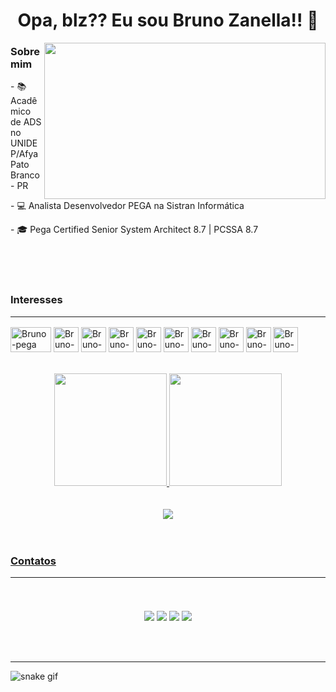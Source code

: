<div align="center">

# Opa, blz?? Eu sou Bruno Zanella!! 🖖 
</div>
<img align="right" width="450" height="250" src="https://clubedosgeeks.com.br/wp-content/uploads/2016/01/dormrm.gif" />

### Sobre mim

<div>
<p> - 📚 Acadêmico de ADS no UNIDEP/Afya Pato Branco - PR
<p> - 💻 Analista Desenvolvedor PEGA na Sistran Informática
<p> - 🎓 Pega Certified Senior System Architect 8.7 | PCSSA 8.7
</div><br><br>
<br>

### Interesses <hr />
<div style="display: inline_block">
  <img align="center" alt="Bruno-pega" height="40" width="65" src="https://www.liblogo.com/img-logo/max/pe6928p232-pegasystems-logo-pegasystems-logo.png">
  <img align="center" alt="Bruno-react" height="40" width="40" src="https://www.vectorlogo.zone/logos/reactjs/reactjs-icon.svg">
  <img align="center" alt="Bruno-Js" height="40" width="40" src="https://www.liblogo.com/img-logo/max/ja438j6d0-javascript-logo-javascript-logo-vector-eps-136-86-kb-download.png">   
  <img align="center" alt="Bruno-HTML" height="40" width="40" src="https://www.vectorlogo.zone/logos/w3_html5/w3_html5-icon.svg">
  <img align="center" alt="Bruno-CSS" height="40" width="40" src="https://www.vectorlogo.zone/logos/w3_css/w3_css-icon.svg">
  <img align="center" alt="Bruno-java" height="40" width="40" src="https://www.vectorlogo.zone/logos/java/java-icon.svg">
  <img align="center" alt="Bruno-spring" height="40" width="40" src="https://www.vectorlogo.zone/logos/springio/springio-icon.svg">
  <img align="center" alt="Bruno-MySql" height="40" width="40" src="https://www.vectorlogo.zone/logos/mysql/mysql-official.svg">
  <img align="center" alt="Bruno-flutter" height="40" width="40" src="https://www.vectorlogo.zone/logos/flutterio/flutterio-icon.svg">
  <img align="center" alt="Bruno-python" height="40" width="40" src="https://www.vectorlogo.zone/logos/python/python-icon.svg">

  
</div><br>
<br>

<div align="center">
  <a href="https://github.com/bzanella">
  <img height="180em" src="https://github-readme-stats-git-masterrstaa-rickstaa.vercel.app/api?username=bzanella&show_icons=true&theme=algolia&include_all_commits=true&include_count_private=true"/>
  <img height="180em" src="https://github-readme-stats-git-masterrstaa-rickstaa.vercel.app/api/top-langs/?username=bzanella&layout=compact&langs_count=10&theme=algolia"/>
</div>
<br>
<br>

 <div align="center"> 
    <img alingn="center" src="https://profile-counter.glitch.me/bzanella/count.svg" />
 </div><br>
<br>
  
  
  ### Contatos <hr><br>
  
<p align="center">
<a href="https://wa.me/5546988021905" target="_blank"><img src="https://img.shields.io/badge/WhatsApp-25D366?style=for-the-badge&logo=whatsapp&logoColor=white" target="_blank"></a> 
<a href="mailto:brunno.zanella@gmail.com" target="_blank"><img src="https://img.shields.io/badge/Gmail-D14836?style=for-the-badge&logo=gmail&logoColor=white" target="_blank"></a>
<a href="https://www.linkedin.com/in/bruno-zanella-223566212/"><img src="https://img.shields.io/badge/-LinkedIn-%230077B5?style=for-the-badge&logo=linkedin&logoColor=white" target="_blank"></a>
<a href="https://www.instagram.com/zanell.b/"><img src="https://img.shields.io/badge/-Instagram-%23E4405F?style=for-the-badge&logo=instagram&logoColor=white" target="_blank"></a>


</p><br><br>
 <hr>
    
 ![snake gif](https://github.com/bzanella/bzanella/blob/output/github-contribution-grid-snake.svg)

